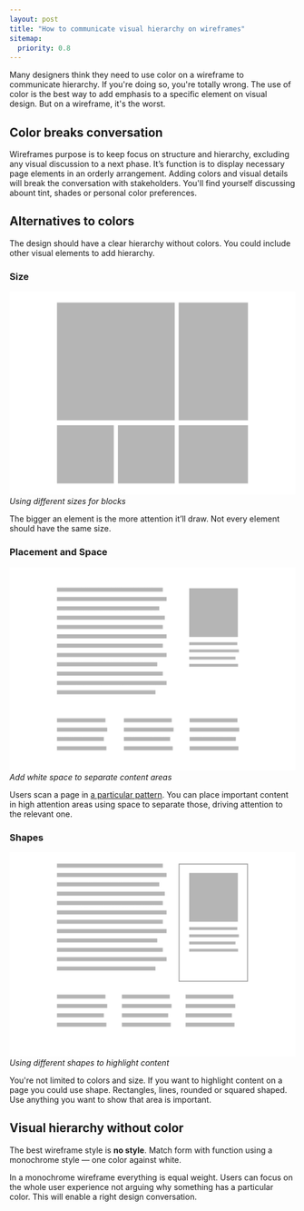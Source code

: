 ```yaml
---
layout: post
title: "How to communicate visual hierarchy on wireframes"
sitemap:
  priority: 0.8
---
```

Many designers think they need to use color on a wireframe to communicate hierarchy. If you're doing so, you're totally wrong. The use of color is the best way to add emphasis to a specific element on visual design. But on a wireframe, it's the worst.

## Color breaks conversation

Wireframes purpose is to keep focus on structure and hierarchy, excluding any visual discussion to a next phase. It’s function is to display necessary page elements in an orderly arrangement.
Adding colors and visual details will break the conversation with stakeholders. You'll find yourself discussing abount tint, shades or personal color preferences.

## Alternatives to colors

The design should have a clear hierarchy without colors. You could include other visual elements to add hierarchy.

### Size

![size-visual-hierarchy](/img/posts/visual-hierarchy/size-hierarchy.jpg)
*Using different sizes for blocks*

The bigger an element is the more attention it’ll draw. Not every element should have the same size. 

### Placement and Space
![space-placement-hierarchy](/img/posts/visual-hierarchy/space-placement-hierarchy.jpg)
*Add white space to separate content areas*

Users scan a page in [a particular pattern](https://www.nngroup.com/articles/f-shaped-pattern-reading-web-content/). You can place important content in high attention areas using space to separate those, driving attention to the relevant one.

### Shapes
![space-visual-hierarchy](/img/posts/visual-hierarchy/shapes-hierarchy.jpg)
*Using different shapes to highlight content*

You're not limited to colors and size. If you want to highlight content on a page you could use shape. Rectangles, lines, rounded or squared shaped. Use anything you want to show that area is important.

## Visual hierarchy without color
The best wireframe style is **no style**. Match form with function using a monochrome style &mdash; one color against white.

In a monochrome wireframe everything is equal weight. Users can focus on the whole user experience not arguing why something has a particular color. This will enable a right design conversation.



